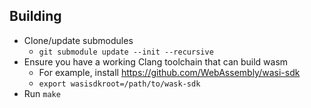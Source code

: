## Building

 * Clone/update submodules
    * `git submodule update --init --recursive`
 * Ensure you have a working Clang toolchain that can build wasm
    * For example, install https://github.com/WebAssembly/wasi-sdk
    * `export wasisdkroot=/path/to/wask-sdk`
 * Run `make`
